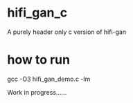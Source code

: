 # hifi_gan_c
A purely header only c version of hifi-gan

# how to run
gcc -O3 hifi_gan_demo.c -lm


Work in progress......
